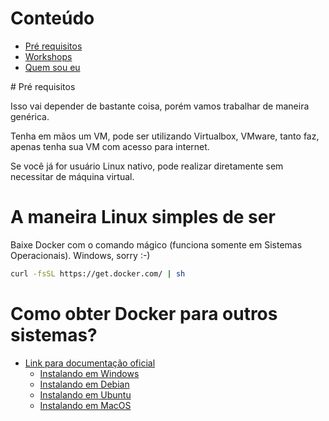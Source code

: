 # Conteúdo

- [Pré requisitos](#pre-requisitos)
- [Workshops](#workshops)
- [Quem sou eu](quem-sou-eu)

<a name="pre-requisitos">
# Pré requisitos

Isso vai depender de bastante coisa, porém vamos trabalhar de maneira genérica.

Tenha em mãos um VM, pode ser utilizando Virtualbox, VMware, tanto faz, apenas tenha sua VM com acesso para internet.

Se você já for usuário Linux nativo, pode realizar diretamente sem necessitar de máquina virtual.


<a name="maneira-linux-simples-de-ser"></a>
# A maneira Linux simples de ser

Baixe Docker com o comando mágico (funciona somente em Sistemas Operacionais). Windows, sorry :-)

```bash
curl -fsSL https://get.docker.com/ | sh
```

<a name="como-obter-docker"></a>
# Como obter Docker para outros sistemas?

- [Link para documentação oficial](https://docs.docker.com/install/)
    - [Instalando em Windows](https://docs.docker.com/docker-for-windows/install/)
    - [Instalando em Debian](https://docs.docker.com/install/linux/docker-ce/debian/)
    - [Instalando em Ubuntu](https://docs.docker.com/install/linux/docker-ce/ubuntu/)
    - [Instalando em MacOS](https://docs.docker.com/docker-for-mac/install/)
